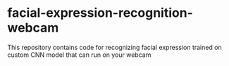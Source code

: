 # facial-expression-recognition-webcam
This repository contains code for recognizing facial expression trained on custom CNN model that can run on your webcam
